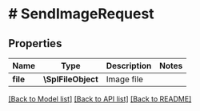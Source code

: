 # # SendImageRequest

## Properties

Name | Type | Description | Notes
------------ | ------------- | ------------- | -------------
**file** | **\SplFileObject** | Image file |

[[Back to Model list]](../../README.md#models) [[Back to API list]](../../README.md#endpoints) [[Back to README]](../../README.md)

